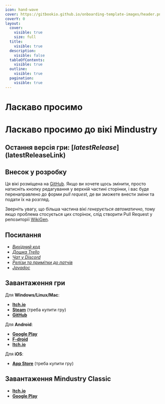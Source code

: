```yaml
---
icon: hand-wave
cover: https://gitbookio.github.io/onboarding-template-images/header.png
coverY: 0
layout:
  cover:
    visible: true
    size: full
  title:
    visible: true
  description:
    visible: false
  tableOfContents:
    visible: true
  outline:
    visible: true
  pagination:
    visible: true
---
```


# Ласкаво просимо

# Ласкаво просимо до вікі Mindustry

## Остання версія гри: [$latestRelease]($latestReleaseLink)

## Внесок у розробку

Ця вікі розміщена на [GitHub](https://github.com/MindustryGame/wiki). Якщо ви хочете щось змінити, просто натисніть кнопку редагування у верхній частині сторінки, і вас буде перенаправлено до форми *pull request*, де ви зможете внести зміни та подати їх на розгляд.

Зверніть увагу, що більша частина вікі *генерується автоматично*, тому якщо проблема стосується цих сторінок, слід створити Pull Request у репозиторії [WikiGen](https://github.com/Anuken/Mindustry-Wiki-Generator).

## Посилання

- _[Вихідний код](https://github.com/Anuken/Mindustry)_
- _[Дошка Trello](https://trello.com/b/aE2tcUwF/mindustry-trello)_
- _[Чат у Discord](https://discord.gg/mindustry)_
- _[Релізи та примітки до патчів](https://github.com/Anuken/Mindustry/releases)_
- _[Javadoc](https://mindustrygame.github.io/docs/)_

## Завантаження гри
Для **Windows/Linux/Mac**:
- **[Itch.io](https://anuke.itch.io/mindustry)**
- **[Steam](https://store.steampowered.com/app/1127400/Mindustry/)** (треба купити гру)
- **[GitHub](https://github.com/Anuken/Mindustry/releases)**

Для **Android**:
- **[Google Play](https://play.google.com/store/apps/details?id=io.anuke.mindustry)**
- **[F-droid](https://f-droid.org/en/packages/io.anuke.mindustry/)**
- **[Itch.io](https://anuke.itch.io/mindustry)**

Для **iOS**:
- **[App Store](https://apps.apple.com/us/app/mindustry/id1385258906?ign-mpt=uo%3D8)** (треба купити гру)

## Завантаження Mindustry Classic
- **[Itch.io](https://anuke.itch.io/mindustry-classic)**
- **[Google Play](https://play.google.com/store/apps/details?id=io.anuke.mindustry.classic)**

